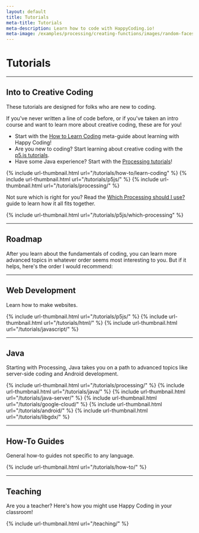 ```yaml
---
layout: default
title: Tutorials
meta-title: Tutorials
meta-description: Learn how to code with HappyCoding.io!
meta-image: /examples/processing/creating-functions/images/random-faces-2.png
---
```


# Tutorials

---

## Into to Creative Coding

These tutorials are designed for folks who are new to coding.

If you've never written a line of code before, or if you've taken an intro course and want to learn more about creative coding, these are for you!

- Start with the [How to Learn Coding](/tutorials/how-to/learn-coding) meta-guide about learning with Happy Coding!
- Are you new to coding? Start learning about creative coding with the [p5.js tutorials](/tutorials/p5js).
- Have some Java experience? Start with the [Processing tutorials](/tutorials/processing)!

<div class="thumbnail-link-container">
{% include url-thumbnail.html url="/tutorials/how-to/learn-coding" %}
{% include url-thumbnail.html url="/tutorials/p5js/" %}
{% include url-thumbnail.html url="/tutorials/processing/" %}
</div>


Not sure which is right for you? Read the [Which Processing should I use?](/tutorials/p5js/which-processing) guide to learn how it all fits together.

<div class="thumbnail-link-container">
{% include url-thumbnail.html url="/tutorials/p5js/which-processing" %}
<div style="width: 200px;"></div>
<div style="width: 200px;"></div>
</div>

---

## Roadmap

After you learn about the fundamentals of coding, you can learn more advanced topics in whatever order seems most interesting to you. But if it helps, here's the order I would recommend:

<object data="/tutorials/images/tutorial-path.svg"
    type="image/svg+xml" alt="tutorial path"></object>

---

## Web Development

Learn how to make websites.

<div class="thumbnail-link-container">
{% include url-thumbnail.html url="/tutorials/p5js/" %}
{% include url-thumbnail.html url="/tutorials/html/" %}
{% include url-thumbnail.html url="/tutorials/javascript/" %}
</div>

---

## Java

Starting with Processing, Java takes you on a path to advanced topics like server-side coding and Android development.

<div class="thumbnail-link-container">
{% include url-thumbnail.html url="/tutorials/processing/" %}
{% include url-thumbnail.html url="/tutorials/java/" %}
{% include url-thumbnail.html url="/tutorials/java-server/" %}
{% include url-thumbnail.html url="/tutorials/google-cloud/" %}
{% include url-thumbnail.html url="/tutorials/android/" %}
{% include url-thumbnail.html url="/tutorials/libgdx/" %}
</div>

---

## How-To Guides

General how-to guides not specific to any language.

{% include url-thumbnail.html url="/tutorials/how-to/" %}

---

## Teaching

Are you a teacher? Here's how you might use Happy Coding in your classroom!

{% include url-thumbnail.html url="/teaching/" %}
